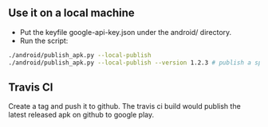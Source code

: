 ## Use it on a local machine

- Put the keyfile google-api-key.json under the android/ directory.
- Run the script:

```sh
./android/publish_apk.py --local-publish
./android/publish_apk.py --local-publish --version 1.2.3 # publish a specific version
```

## Travis CI

Create a tag and push it to github. The travis ci build would publish the latest released apk on github to google play.
